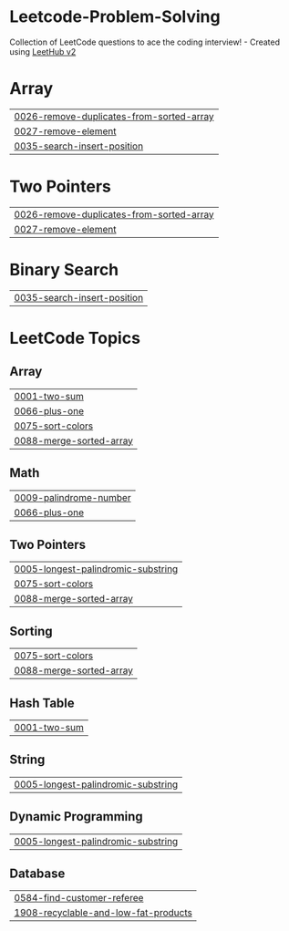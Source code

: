 # Leetcode-Problem-Solving
Collection of LeetCode questions to ace the coding interview! - Created using [LeetHub v2](https://github.com/arunbhardwaj/LeetHub-2.0)


# Array
|  |
| ------- |
| [0026-remove-duplicates-from-sorted-array](https://github.com/nemesis-0001/Leetcode-Problem-Solving/tree/master/0026-remove-duplicates-from-sorted-array) |
| [0027-remove-element](https://github.com/nemesis-0001/Leetcode-Problem-Solving/tree/master/0027-remove-element) |
| [0035-search-insert-position](https://github.com/nemesis-0001/Leetcode-Problem-Solving/tree/master/0035-search-insert-position) |
# Two Pointers
|  |
| ------- |
| [0026-remove-duplicates-from-sorted-array](https://github.com/nemesis-0001/Leetcode-Problem-Solving/tree/master/0026-remove-duplicates-from-sorted-array) |
| [0027-remove-element](https://github.com/nemesis-0001/Leetcode-Problem-Solving/tree/master/0027-remove-element) |
# Binary Search
|  |
| ------- |
| [0035-search-insert-position](https://github.com/nemesis-0001/Leetcode-Problem-Solving/tree/master/0035-search-insert-position) |
<!---LeetCode Topics Start-->
# LeetCode Topics
## Array
|  |
| ------- |
| [0001-two-sum](https://github.com/nemesis-0001/Leetcode-Problem-Solving/tree/master/0001-two-sum) |
| [0066-plus-one](https://github.com/nemesis-0001/Leetcode-Problem-Solving/tree/master/0066-plus-one) |
| [0075-sort-colors](https://github.com/nemesis-0001/Leetcode-Problem-Solving/tree/master/0075-sort-colors) |
| [0088-merge-sorted-array](https://github.com/nemesis-0001/Leetcode-Problem-Solving/tree/master/0088-merge-sorted-array) |
## Math
|  |
| ------- |
| [0009-palindrome-number](https://github.com/nemesis-0001/Leetcode-Problem-Solving/tree/master/0009-palindrome-number) |
| [0066-plus-one](https://github.com/nemesis-0001/Leetcode-Problem-Solving/tree/master/0066-plus-one) |
## Two Pointers
|  |
| ------- |
| [0005-longest-palindromic-substring](https://github.com/nemesis-0001/Leetcode-Problem-Solving/tree/master/0005-longest-palindromic-substring) |
| [0075-sort-colors](https://github.com/nemesis-0001/Leetcode-Problem-Solving/tree/master/0075-sort-colors) |
| [0088-merge-sorted-array](https://github.com/nemesis-0001/Leetcode-Problem-Solving/tree/master/0088-merge-sorted-array) |
## Sorting
|  |
| ------- |
| [0075-sort-colors](https://github.com/nemesis-0001/Leetcode-Problem-Solving/tree/master/0075-sort-colors) |
| [0088-merge-sorted-array](https://github.com/nemesis-0001/Leetcode-Problem-Solving/tree/master/0088-merge-sorted-array) |
## Hash Table
|  |
| ------- |
| [0001-two-sum](https://github.com/nemesis-0001/Leetcode-Problem-Solving/tree/master/0001-two-sum) |
## String
|  |
| ------- |
| [0005-longest-palindromic-substring](https://github.com/nemesis-0001/Leetcode-Problem-Solving/tree/master/0005-longest-palindromic-substring) |
## Dynamic Programming
|  |
| ------- |
| [0005-longest-palindromic-substring](https://github.com/nemesis-0001/Leetcode-Problem-Solving/tree/master/0005-longest-palindromic-substring) |
## Database
|  |
| ------- |
| [0584-find-customer-referee](https://github.com/nemesis-0001/Leetcode-Problem-Solving/tree/master/0584-find-customer-referee) |
| [1908-recyclable-and-low-fat-products](https://github.com/nemesis-0001/Leetcode-Problem-Solving/tree/master/1908-recyclable-and-low-fat-products) |
<!---LeetCode Topics End-->
